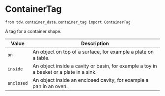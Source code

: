 # ContainerTag

`from tdw.container_data.container_tag import ContainerTag`

A tag for a container shape.

| Value | Description |
| --- | --- |
| `on` | An object on top of a surface, for example a plate on a table. |
| `inside` | An object inside a cavity or basin, for example a toy in a basket or a plate in a sink. |
| `enclosed` | An object inside an enclosed cavity, for example a pan in an oven. |